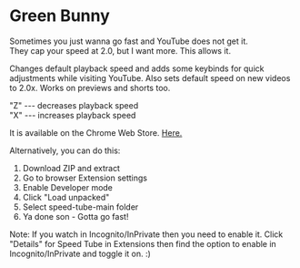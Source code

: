 # Green Bunny
Sometimes you just wanna go fast and YouTube does not get it.  
They cap your speed at 2.0, but I want more. This allows it.

Changes default playback speed and adds some keybinds for quick adjustments while visiting YouTube. Also sets default speed on new videos to 2.0x. Works on previews and shorts too.

"Z" --- decreases playback speed  
"X" --- increases playback speed

It is available on the Chrome Web Store. [Here.](https://chromewebstore.google.com/detail/green-bunny-a-seamless-co/amgijocdfcmdoemenpngkdjokhkppili)

Alternatively, you can do this:

1. Download ZIP and extract
2. Go to browser Extension settings
3. Enable Developer mode
4. Click "Load unpacked"
5. Select speed-tube-main folder
6. Ya done son - Gotta go fast!

Note: If you watch in Incognito/InPrivate then you need to enable it. Click "Details" for Speed Tube in Extensions then find the option to enable in Incognito/InPrivate and toggle it on. :)
